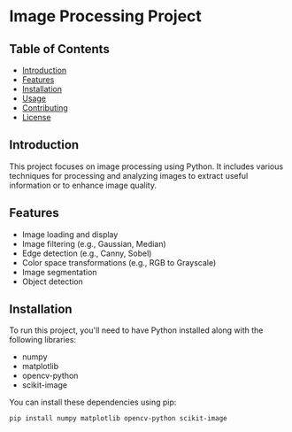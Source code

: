 # Image Processing Project

## Table of Contents
- [Introduction](#introduction)
- [Features](#features)
- [Installation](#installation)
- [Usage](#usage)
- [Contributing](#contributing)
- [License](#license)

## Introduction
This project focuses on image processing using Python. It includes various techniques for processing and analyzing images to extract useful information or to enhance image quality.

## Features
- Image loading and display
- Image filtering (e.g., Gaussian, Median)
- Edge detection (e.g., Canny, Sobel)
- Color space transformations (e.g., RGB to Grayscale)
- Image segmentation
- Object detection

## Installation
To run this project, you'll need to have Python installed along with the following libraries:
- numpy
- matplotlib
- opencv-python
- scikit-image

You can install these dependencies using pip:
```bash
pip install numpy matplotlib opencv-python scikit-image

